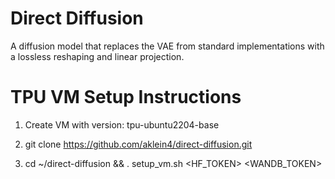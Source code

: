 # Direct Diffusion

A diffusion model that replaces the VAE from standard implementations with a lossless reshaping and linear projection.


# TPU VM Setup Instructions

1. Create VM with version: tpu-ubuntu2204-base

2. git clone https://github.com/aklein4/direct-diffusion.git

3. cd ~/direct-diffusion && . setup_vm.sh <HF_TOKEN> <WANDB_TOKEN>
